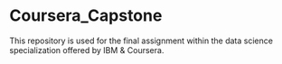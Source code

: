 # Coursera_Capstone
This repository is used for the final assignment within the data science specialization offered by IBM &amp; Coursera. 
